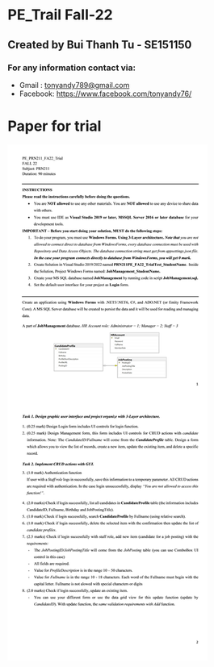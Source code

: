 # PE_Trail Fall-22

## Created by Bui Thanh Tu - SE151150

### For any information contact via:
* Gmail : tonyandy789@gmail.com 
* Facebook: https://www.facebook.com/tonyandy76/

# Paper for trial

![Paper for trial](https://github.com/tonyandy5630/pe-trial-job-management-app/blob/main/final_paper.jpg)


